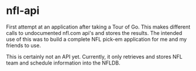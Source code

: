 # nfl-api
First attempt at an application after taking a Tour of Go.  This makes different calls to undocumented nfl.com api's and stores the results. The intended use of this was to build a complete NFL pick-em application for me and my friends to use.

This is certainly not an API yet.  Currently, it only retrieves and stores NFL team and schedule information into the NFLDB.
